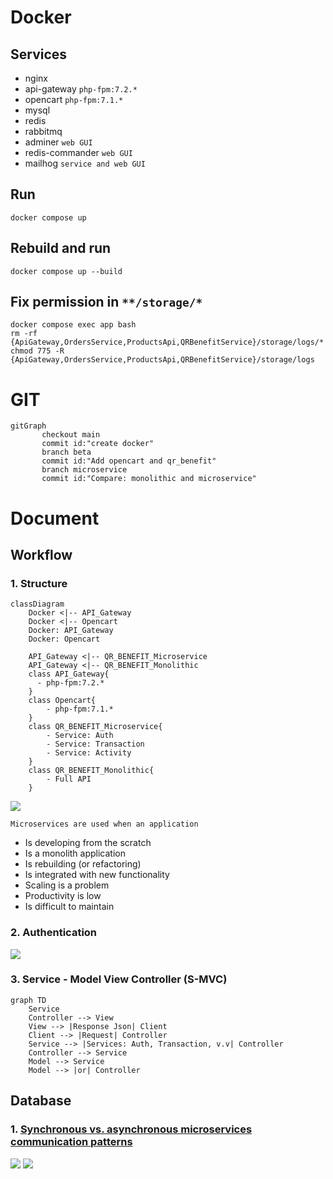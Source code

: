 # Docker
## Services
* nginx
* api-gateway `php-fpm:7.2.*`
* opencart `php-fpm:7.1.*`
* mysql
* redis
* rabbitmq
* adminer `web GUI`
* redis-commander `web GUI`
* mailhog `service and web GUI`
## Run
```
docker compose up
```
## Rebuild and run
```
docker compose up --build
```
## Fix permission in `**/storage/*`
```
docker compose exec app bash
rm -rf {ApiGateway,OrdersService,ProductsApi,QRBenefitService}/storage/logs/*
chmod 775 -R {ApiGateway,OrdersService,ProductsApi,QRBenefitService}/storage/logs
```
# GIT
```mermaid
gitGraph
       checkout main
       commit id:"create docker"
       branch beta
       commit id:"Add opencart and qr_benefit"
       branch microservice
       commit id:"Compare: monolithic and microservice"
```
# Document
## Workflow
### 1. Structure
```mermaid
classDiagram
    Docker <|-- API_Gateway
    Docker <|-- Opencart
    Docker: API_Gateway
    Docker: Opencart

    API_Gateway <|-- QR_BENEFIT_Microservice
    API_Gateway <|-- QR_BENEFIT_Monolithic
    class API_Gateway{
      - php-fpm:7.2.*
    }
    class Opencart{
        - php-fpm:7.1.*
    }
    class QR_BENEFIT_Microservice{
        - Service: Auth
        - Service: Transaction
        - Service: Activity
    }
    class QR_BENEFIT_Monolithic{
        - Full API
    }
```
![](https://cdn.shortpixel.ai/spai/w_800+q_lossy+ret_img+to_webp/https://ftxinfotech.com/wp-content/uploads/2020/03/microservice.png)

`Microservices are used when an application`
* Is developing from the scratch
* Is a monolith application
* Is rebuilding (or refactoring)
* Is integrated with new functionality
* Scaling is a problem
* Productivity is low
* Is difficult to maintain

### 2. Authentication
![](https://images.ctfassets.net/23aumh6u8s0i/5rxhsrATv7IED2mfbfVdHw/5a361594f6c17e231577be5853308e9a/auth0-flow)

### 3. Service - Model View Controller (S-MVC)
```mermaid
graph TD
    Service
    Controller --> View
    View --> |Response Json| Client
    Client --> |Request| Controller
    Service --> |Services: Auth, Transaction, v.v| Controller
    Controller --> Service
    Model --> Service
    Model --> |or| Controller
```
## Database
### 1. <a href="https://www.theserverside.com/answer/Synchronous-vs-asynchronous-microservices-communication-patterns#:~:text=There%20are%20three%20ways%20to,hybrid%2C%20which%20supports%20both">Synchronous vs. asynchronous microservices communication patterns</a>
![](https://cdn.ttgtmedia.com/rms/onlineimages/serverside-synchronous_inter_service_communication-f.png)
![](https://cdn.ttgtmedia.com/rms/onlineimages/serverside-asynchronous_inter_service_communication-f.png)
